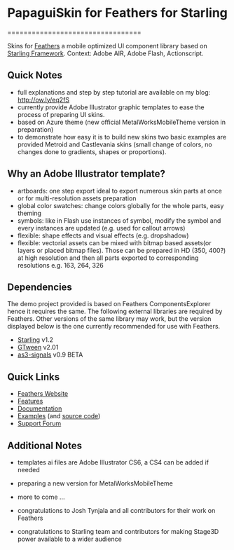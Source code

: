 # PapaguiSkin for Feathers for Starling
=================================

Skins for [Feathers](http://feathersui.com/) a mobile optimized UI component library based on [Starling Framework](http://starling-framework.org/). Context: Adobe AIR, Adobe Flash, Actionscript.

## Quick Notes

* full explanations and step by step tutorial are available on my blog: http://ow.ly/eq2fS
* currently provide Adobe Illustrator graphic templates to ease the process of preparing UI skins.
* based on Azure theme (new official MetalWorksMobileTheme version in preparation)
* to demonstrate how easy it is to build new skins two basic examples are provided Metroid and Castlevania skins (small change of colors, no changes done to gradients, shapes or proportions). 

## Why an Adobe Illustrator template?

* artboards: one step export ideal to export numerous skin parts at once or for multi-resolution assets preparation
* global color swatches: change colors globally for the whole parts, easy theming
* symbols: like in Flash use instances of symbol, modify the symbol and every instances are updated (e.g. used for callout arrows)
* flexible: shape effects and visual effects (e.g. dropshadow)
* flexible: vectorial assets can be mixed with bitmap based assets(or layers or placed bitmap files). Those can be prepared in HD (350, 400?) at high resolution and then all parts exported to corresponding resolutions e.g. 163, 264, 326

## Dependencies

The demo project provided is based on Feathers ComponentsExplorer hence it requires the same. 
The following external libraries are required by Feathers. Other versions of the same library may work, but the version displayed below is the one currently recommended for use with Feathers.

* [Starling](http://gamua.com/starling/) v1.2
* [GTween](http://gskinner.com/libraries/gtween/) v2.01
* [as3-signals](https://github.com/robertpenner/as3-signals) v0.9 BETA

## Quick Links

* [Feathers Website](http://feathersui.com/)
* [Features](http://wiki.starling-framework.org/feathers/features)
* [Documentation](http://wiki.starling-framework.org/feathers/start)
* [Examples](http://feathersui.com/examples/) (and [source code](https://github.com/joshtynjala/feathers-examples))
* [Support Forum](http://forum.starling-framework.org/forum/feathers)

## Additional Notes

* templates ai files are Adobe Illustrator CS6, a CS4 can be added if needed
* preparing a new version for MetalWorksMobileTheme
* more to come ...

* congratulations to Josh Tynjala and all contributors for their work on Feathers
* congratulations to Starling team and contributors for making Stage3D power available to a wider audience
